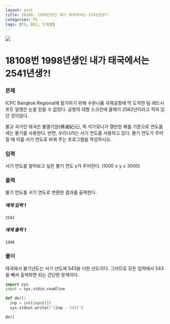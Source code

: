 ```yaml
---
layout: post
title: 18108. 1998년생인 내가 태국에서는 2541년생?!
categories: PS
tags: [PS, BOJ, 단계별]
---
```


<img src="https://onlinejudgeimages.s3-ap-northeast-1.amazonaws.com/images/boj-og.png" />

# 18108번 1998년생인 내가 태국에서는 2541년생?!

### 문제

ICPC Bangkok Regional에 참가하기 위해 수완나품 국제공항에 막 도착한 팀 레드시프트 일행은 눈을 믿을 수 없었다. 공항의 대형 스크린에 올해가 2562년이라고 적혀 있던 것이었다.

불교 국가인 태국은 불멸기원(佛滅紀元), 즉 석가모니가 열반한 해를 기준으로 연도를 세는 불기를 사용한다. 반면, 우리나라는 서기 연도를 사용하고 있다. 불기 연도가 주어질 때 이를 서기 연도로 바꿔 주는 프로그램을 작성하시오.

### 입력

서기 연도를 알아보고 싶은 불기 연도 y가 주어진다. (1000 ≤ y ≤ 3000)

### 출력

불기 연도를 서기 연도로 변환한 결과를 출력한다.

##### 예제 입력 1

```
2541
```

##### 예제 출력 1

```
1998
```

### 풀이

태국에서 불기년도는 서기 년도에 543을 더한 년도이다.
그러므로 모든 입력에서 543을 빼서 출력하면 되는 간단한 문제이다.

```python
import sys
input = sys.stdin.readline

def do():
  inp = int(input())
  sys.stdout.write(f"{inp - 543}")

do()

```

